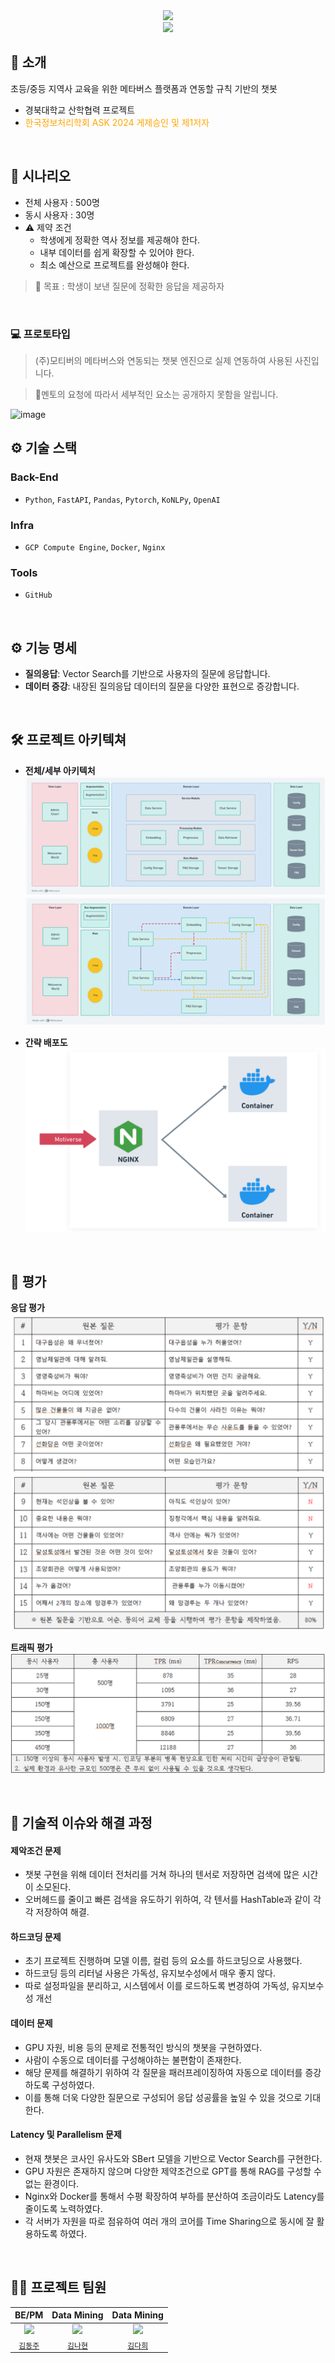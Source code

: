 <div align="center">

<!-- logo -->
<img src="https://capsule-render.vercel.app/api?type=waving&height=300&color=gradient&text=Motivot" width=""/>
<br/> 
<img src="https://img.shields.io/badge/프로젝트 기간-2024.03.01 ~ 2024.06.09-green?style=flat&logo=&logoColor=white" />

</div> 

## 📝 소개
 초등/중등 지역사 교육을 위한 메타버스 플랫폼과 연동할 규칙 기반의 챗봇
- 경북대학교 산학협력 프로젝트 <span style="color:orange"></span>
- <span style="color:orange">한국정보처리학회 ASK 2024 게제승인 및 제1저자</span>

<br />

## 🚀 시나리오
- 전체 사용자 : 500명
- 동시 사용자 : 30명
- ⚠️ 제약 조건
  - 학생에게 정확한 역사 정보를 제공해야 한다.
  - 내부 데이터를 쉽게 확장할 수 있어야 한다.
  - 최소 예산으로 프로젝트를 완성해야 한다.
> 🚩 목표 : 학생이 보낸 질문에 정확한 응답을 제공하자

<br />

### 💻 프로토타입
> (주)모티버의 메타버스와 연동되는 챗봇 엔진으로 실제 연동하여 사용된 사진입니다.

>  🚨멘토의 요청에 따라서 세부적인 요소는 공개하지 못함을 알립니다.

![image](https://github.com/user-attachments/assets/69e58a76-453a-4552-b3c5-2f39e5201ad8)
<br />

## ⚙ 기술 스택
### Back-End
- `Python`, `FastAPI`, `Pandas`, `Pytorch`, `KoNLPy`, `OpenAI`

### Infra
- `GCP Compute Engine`, `Docker`, `Nginx`

### Tools
- `GitHub`

<br />

## ⚙️ **기능 명세**
-   **질의응답**: Vector Search를 기반으로 사용자의 질문에 응답합니다.
-   **데이터 증강**: 내장된 질의응답 데이터의 질문을 다양한 표현으로 증강합니다.

<br />

## 🛠️ 프로젝트 아키텍쳐
- **전체/세부 아키텍처** <br>
![전체 아키텍처](/docs/architecture1.png)
![세부 아키텍처](/docs/architecture2.png)

- **간략 배포도**
![간략 배포도](/docs/architecture3.png)

<br />

## 🧪 평가
**응답 평가**
![평가1](/docs/test1.png)
![평가2](/docs/test2.png)

**트래픽 평가**
![트래픽 평가](/docs/measurement.png)

<br />

## 🤔 기술적 이슈와 해결 과정
#### 제악조건 문제
- 챗봇 구현을 위해 데이터 전처리를 거쳐 하나의 텐서로 저장하면 검색에 많은 시간이 소모된다.
- 오버헤드를 줄이고 빠른 검색을 유도하기 위하여, 각 텐서를 HashTable과 같이 각각 저장하여 해결.

#### 하드코딩 문제
- 초기 프로젝트 진행하며 모델 이름, 컬럼 등의 요소를 하드코딩으로 사용했다.
- 하드코딩 등의 리터널 사용은 가독성, 유지보수성에서 매우 좋지 않다.
- 따로 설정파일을 분리하고, 시스템에서 이를 로드하도록 변경하여 가독성, 유지보수성 개선

#### 데이터 문제
- GPU 자원, 비용 등의 문제로 전통적인 방식의 챗봇을 구현하였다.
- 사람이 수동으로 데이터를 구성해야하는 불편함이 존재한다.
- 해당 문제를 해결하기 위하여 각 질문을 패러프레이징하여 자동으로 데이터를 증강하도록 구성하였다.
- 이를 통해 더욱 다양한 질문으로 구성되어 응답 성공률을 높일 수 있을 것으로 기대한다.

#### Latency 및 Parallelism 문제
- 현재 챗봇은 코사인 유사도와 SBert 모델을 기반으로 Vector Search를 구현한다.
- GPU 자원은 존재하지 않으며 다양한 제약조건으로 GPT를 통해 RAG를 구성할 수 없는 환경이다.
- Nginx와 Docker를 통해서 수평 확장하여 부하를 분산하여 조금이라도 Latency를 줄이도록 노력하였다.
- 각 서버가 자원을 따로 점유하여 여러 개의 코어를 Time Sharing으로 동시에 잘 활용하도록 하였다.
  
<br />

## 💁‍♂️ 프로젝트 팀원
|BE/PM|Data Mining|Data Mining|
|:---:|:---:|:---:|
| <img src="https://github.com/rlaehd62.png?size=120" width="120px" /> | <img src="https://github.com/knh6110.png?size=120" width="120px" /> | <img src="https://github.com/heesdajoy.png?size=120" width="120px" /> |
|[`김동주`](https://github.com/rlaehd62)|[`김나현`](https://github.com/knh6110)|[`김다희`](https://github.com/heesdajoy)

